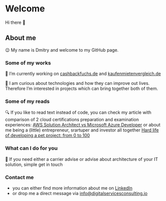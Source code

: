 # Welcome

Hi there 👋

## About me
😉 My name is Dmitry and welcome to my GitHub page.

### Some of my works
🔭 I’m currently working on [cashbackfuchs.de](https://cashbackfuchs.de)  and  [kaufenmietenvergleich.de](http://kaufenmietenvergleich.de/)

👯 I am curious about technologies and how they can improve out lives. Therefore I’m interested in projects which can bring together both of them. 

### Some of my reads
🔍 If you like to read text instead of code, you can check my article with comparison of 2 cloud certifications preparation and examination experiences:  [AWS Solution Architect vs Microsoft Azure Developer](https://github.com/kravchenya/AWS_SAA-C01_vs_Azure_AZ-204/)  or about me being a (little) entrepreneur, srartuper and investor all together [Hard life of developing a pet project: from 0 to 100](https://github.com/kravchenya/AWS_SAA-C01_vs_Azure_AZ-204/) 

### What can I do for you
💬 If you need either a carrier advise or advise about architecture of your IT solution, simple get in touch
 
### Contact me
- you can either find more information about me on [LinkedIn](https://www.linkedin.com/in/dkravchenko/)
- or drop me a direct message via [info@digitalservicesconsulting.io](info@digitalservicesconsulting.io)


<!--
**kravchenya/kravchenya** is a ✨ _special_ ✨ repository because its `README.md` (this file) appears on your GitHub profile.

Here are some ideas to get you started:

- 🔭 I’m currently working on ...
- 🌱 I’m currently learning ...
- 👯 I’m looking to collaborate on ...
- 🤔 I’m looking for help with ...
- 💬 Ask me about ...
- 📫 How to reach me: ...
- 😄 Pronouns: ...
- ⚡ Fun fact: ...
-->
